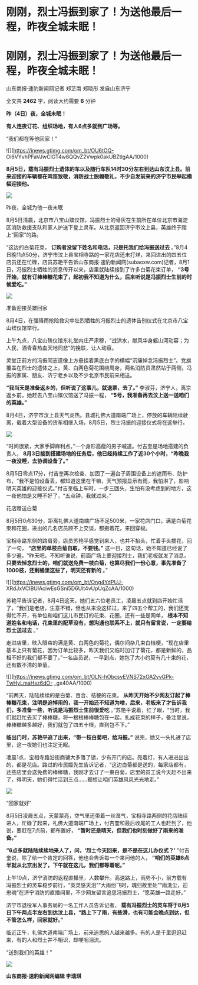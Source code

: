 # 刚刚，烈士冯振到家了！为送他最后一程，昨夜全城未眠！

# 刚刚，烈士冯振到家了！为送他最后一程，昨夜全城未眠！

山东商报·速豹新闻网记者 郑芷南 郑晓彤 发自山东济宁

全文共 **2462** 字，阅读大约需要 **6** 分钟

**昨（4日）夜，全城未眠！**

**有人连夜订花、组织场地，有人6点多就到广场等。**

“我们都在等他回家！”

![](https://inews.gtimg.com/om_bt/OU6tOQ-
Oi6VYvhPFaVJwClGT4w6QQvZ2Vwpk0akUBZtlgAA/1000)

**8月5日，载有冯振烈士遗体的车以及随行车队14时30分左右到达山东汶上县。前来迎接的车辆都在鸣笛致敬，消防战士脱帽敬礼，不少自发前来的济宁市民举起横幅迎接他。**

![](https://inews.gtimg.com/om_bt/O_DOpaAEc9pmlaJC5NlEJYoqyatR5rIjlQi7nbq2WqtWoAA/1000)

昨夜，全城为他一夜未眠

8月5日清晨，北京市八宝山殡仪馆，冯振烈士的骨灰在生前所在单位北京市海淀区消防救援支队和家人护送下登上灵车。从北京返回济宁市汶上县，英雄终于踏上“回家”的路。

“这边的白菊花束， **订购者没留下姓名和电话，只是托我们给冯振送过去**
。”8月4日晚11点50分，济宁市汶上县宝相寺路的一家花店还未打烊，来回进出的四五位店员还在忙碌，店员苏艳平告诉山东商报·速豹新闻网(subaoxw.com)记者，8月1日，冯振烈士牺牲的消息传开以来，店里就陆续接到了许多白菊花束订单，
**“3号开始，就有订棒棒糖花束了，起初我不知道为什么，后来听说是冯振烈士生前的时候爱吃。”**

![](https://inews.gtimg.com/om_bt/Ol7exqDHuSRrhM7ItYX1Td1xPexZtphplI9ZEyQHnC9dgAA/1000)

准备迎接英雄回家

8月4日，在强降雨抢险救灾中壮烈牺牲的冯振烈士的遗体告别仪式在北京市八宝山殡仪馆举行。

上午九点，八宝山殡仪馆东礼堂内庄严肃穆，“战洪水，献风华身躯山河动容；为人民，洒青春热血天地同悲”的挽联，让人动容。

灵堂正前方的冯振同志遗像上方悬挂着黑底白字的横幅“沉痛悼念冯振烈士”。党旗覆盖在烈士的遗体之上，黄、白两色菊花围绕周身，两名消防员肃然站于两侧，冯振的家属、朋友、济宁老乡以及不少北京市民前来相送。

**“我当天是准备返乡的，但听说了这事儿，就退票，去了。”** 李淑芬，济宁人，离京返乡前，她赶去八宝山殡仪馆送了冯振一程，
**“5号，我准备再去汶上送一送咱们的英雄。”**

8月4日，济宁市汶上县天气炎热。县城礼佛大道南端广场上，停放的车辆陆续驶离，载着大型设备的货车相继入场，8月5日，烈士冯振的迎接仪式将在这举行。

![](https://inews.gtimg.com/om_bt/O6dro9BqYLcIJUN5ErToKGtHwg7G9TdM9Vq_G27dlstv4AA/1000)

“时间很紧，大家手脚麻利点。”一个身形高瘦的男子喊道。付吉奎是场地搭建的负责人，
**8月3日接到搭建场地的任务后，他已经持续工作了近30个小时，“昨晚我一夜没睡，去协调设备了。”**

8月5日零点17分，付吉奎再次检查、加固了一遍台子周围设备上的遮雨布、防护布，“我不是怕设备丢，都知道这里在干嘛，天气预报显示有雨，我怕淋了，影响明天英雄的迎接仪式。”付吉奎临上车时，一步三回头，生怕有没考虑到的地方，这一夜他怕是又睡不好了，“五点钟，我就过来。”

花店赠送白菊

8月5日0点30分，距离礼佛大道南端广场不足500米，一家花店门口，满是白菊花束和花圈，进出的几名店员顾不上交谈，都搬着花，来回穿梭。

宝相寺路东侧的路肩旁，店员苏艳平感觉到来人，也并不抬头，忙着手头插花，回了一句， **“店里的单枝白菊自取，不要钱。”**
这一日，这句话，她不知道已经说了多少遍，“昨天吧，不知听谁说，前面广场上要迎接烈士，我们老板就发了消息，
**只要去悼念烈士的，咱们就送免费一枝白菊，也算尽我们一份心意，事先准备了1000枝，还剩桶里这些了，明天还有新的** 。”

![](https://inews.gtimg.com/om_bt/Ong4YdPUJ-
XRdJxVCIBUlAciwEsGSni5D6Ult4vUpUqZcAA/1000)

苏艳平告诉记者，8月4日这天，她们五六位老员工，凌晨五点就到店开始忙活了，“我们是老店，生意不错，但也从来没这样过，来了四五个帮工的，我们还觉得忙不开，有单位和咱们这儿市民订的花束、花圈，还有一些是网单，
**根本不知道姓名和电话，花束里的配草没有，想沟通也联系不上，就只有留言说，一定要给烈士送过去** 。”

走进店里，映入眼帘的满是黄、白两色的菊花，偶尔间杂几束白桔梗，“现在店里基本上只有菊花，因为订单比较多，昨天我们又临时加订了菊花，都是新鲜的，品相不好的我们都不要了。”一名店员说，一早到点，她包了大小约莫有几十束的花，还有数不清的单菊。

![](https://inews.gtimg.com/om_bt/OLN-hObcsyEVNS72xOA2yvGPk-TwHyLmaHsz6dO-
_gx40AA/1000)

“前两天，陆陆续续的是白菊、百合、桔梗的花束。
**从昨天开始不少网友订起了棒棒糖花束，注明是追悼用的，我一开始还不知道为啥，后来，老板来了才告诉我们，多准备一些，听说是冯振烈士生前很爱吃**
。”苏艳平说着，红了眼，“当时，我们就赶忙去买了棒棒糖，将一根根棒棒糖包在一起，扎成花束的样子，备注里说，棒棒糖越多越好，我们就包了四五十根，直到包不下。”

**临出门时，苏艳平追了出来，“带一枝白菊吧，给冯振。”** 说完，她又一头扎进了店里，这一夜她们也注定无眠。

凌晨1点，宝相寺路沿街商铺大多落了锁，少有开门的店。亮着灯，有人进进出出的，都是花店。路过的市民姬先生告诉记者，“这边白菊都是送的，每家店都有，还些店里会送免费的棒棒糖，我刚才去订了一束白菊，店里的员工说今天赶不出来了，得明天，她们得忙活到三点……都想让咱们英雄风风光光地走。”

![](https://inews.gtimg.com/om_bt/Oo8OTJBhGVFoFCW1wWsEJ2EgWgMKKSk3WmUYujZ7RNetIAA/1000)

“回家就好”

8月5日凌晨五点，天蒙蒙亮，空气里还带着一丝湿气，宝相寺路两侧的花店陆续进人，忙碌了起来，礼佛大道南端广场上，付吉奎和最后收尾的工人也赶到了，他说，要赶在7点前，都布置好，
**“暂时还是晴天，但我们也时刻做好了雨来的准备。”**

**“6点多就陆陆续续地来人了，问，‘烈士今天回来，是不是在这儿办仪式？’** ”付吉奎说，除了给一个肯定的回答，他也会告诉每一个来问他的人，
**“咱们的英雄6点半就从北京出发了，下午就在这儿，我们都等着呢。”**

上午10点，济宁消防的返程直播里，人数攀升。高速路上，雨势不小，前方载有冯振烈士的灵车稳步前行，“英灵感天泪”“大雨纷飞时，魂归故里处”“雨洗尘，迎忠魂”在济宁消防的直播间里，不少网友留言追思冯振烈士，“愿英雄一路走好。”

济宁市退役军人事务局的一名工作人员告诉记者，
**载有冯振烈士的灵车将于8月5日下午两点半左右到达汶上县，“路上下了雨，有些滑，也有可能会晚点到达，但不管怎么样，回家就好。”**

临近正午，礼佛大道南端广场上，前来追思的人越来越多。有的人是千里迢迢赶来，有的人和烈士并不相识，却哽咽泪流。

“送别我们的英雄！”

![](https://inews.gtimg.com/om_bt/OzVw4-3ioCydKZoukAIs0cvFKFZXYw7znD4l0saPgJ31QAA/1000)

**山东商报·速豹新闻网编辑 李瑞琪**

